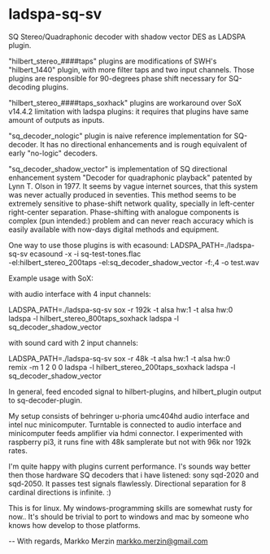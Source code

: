 # ladspa-sq-sv
SQ Stereo/Quadraphonic decoder with shadow vector DES as LADSPA plugin.

"hilbert_stereo_####taps" plugins are modifications of SWH's "hilbert_1440" 
plugin, with more filter taps and two input channels. Those plugins are
responsible for 90-degrees phase shift necessary for SQ-decoding plugins.

"hilbert_stereo_####taps_soxhack" plugins are workaround over SoX v14.4.2
limitation with ladspa plugins: it requires that plugins have same amount
of outputs as inputs.

"sq_decoder_nologic" plugin is naive reference implementation for SQ-decoder.
It has no directional enhancements and is rough equivalent of early "no-logic"
decoders.

"sq_decoder_shadow_vector" is implementation of SQ directional enhancement
system "Decoder for quadraphonic playback" patented by Lynn T. Olson in 1977.
It seems by vague internet sources, that this system was never actually produced 
in seventies. This method seems to be extremely sensitive to phase-shift network
quality, specially in left-center right-center separation. Phase-shifting with
analogue components is complex (pun intended:) problem and can never reach 
accuracy which is easily available with now-days digital methods and
equipment.

One way to use those plugins is with ecasound:
LADSPA_PATH=./ladspa-sq-sv ecasound -x -i sq-test-tones.flac \
    -el:hilbert_stereo_200taps -el:sq_decoder_shadow_vector -f:,4 -o test.wav

Example usage with SoX:

with audio interface with 4 input channels:

LADSPA_PATH=./ladspa-sq-sv sox -r 192k -t alsa hw:1 -t alsa hw:0 \
    ladspa -l hilbert_stereo_800taps_soxhack ladspa -l sq_decoder_shadow_vector

with sound card with 2 input channels:

LADSPA_PATH=./ladspa-sq-sv sox -r 48k -t alsa hw:1 -t alsa hw:0 \
    remix -m 1 2 0 0 ladspa -l hilbert_stereo_200taps_soxhack ladspa -l sq_decoder_shadow_vector

In general, feed encoded signal to hilbert-plugins, and hilbert_plugin output
to sq-decoder-plugin.

My setup consists of behringer u-phoria umc404hd audio interface and intel nuc
minicomputer. Turntable is connected to audio interface and minicomputer feeds
amplifier via hdmi connector. I experimented with raspberry pi3, it runs fine
with 48k samplerate but not with 96k nor 192k rates.

I'm quite happy with plugins current performance. I's sounds way better then those
hardware SQ decoders that i have listened: sony sqd-2020 and sqd-2050. It passes
test signals flawlessly. Directional separation for 8 cardinal directions 
is infinite. :)

This is for linux. My windows-programming skills are somewhat rusty for now..
It's should be trivial to port to windows and mac by someone who knows how
develop to those platforms.

-- 
With regards,
Markko Merzin <markko.merzin@gmail.com>

